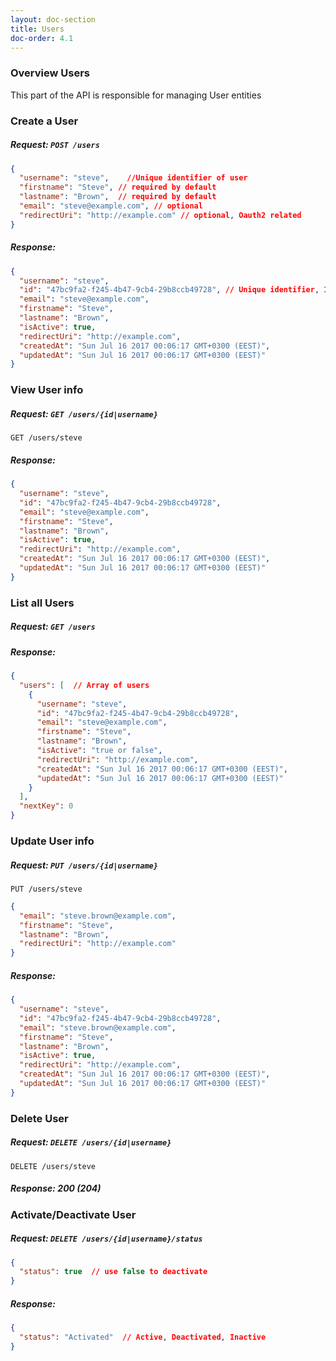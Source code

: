 ```yaml
---
layout: doc-section
title: Users
doc-order: 4.1
---
```


### Overview Users

This part of the API is responsible for managing User entities 

### Create a User
##### Request: `POST /users`

```json
{
  "username": "steve",    //Unique identifier of user
  "firstname": "Steve", // required by default 
  "lastname": "Brown",  // required by default 
  "email": "steve@example.com", // optional
  "redirectUri": "http://example.com" // optional, Oauth2 related  
}
```
##### Response:
```json
{
  "username": "steve",
  "id": "47bc9fa2-f245-4b47-9cb4-29b8ccb49728", // Unique identifier, 1-1 relation to username
  "email": "steve@example.com",
  "firstname": "Steve",
  "lastname": "Brown",
  "isActive": true, 
  "redirectUri": "http://example.com",
  "createdAt": "Sun Jul 16 2017 00:06:17 GMT+0300 (EEST)",
  "updatedAt": "Sun Jul 16 2017 00:06:17 GMT+0300 (EEST)"
}
```

### View User info

##### Request: `GET /users/{id|username}` 
`GET /users/steve` 

##### Response:
```json
{
  "username": "steve",
  "id": "47bc9fa2-f245-4b47-9cb4-29b8ccb49728", 
  "email": "steve@example.com",
  "firstname": "Steve",
  "lastname": "Brown",
  "isActive": true, 
  "redirectUri": "http://example.com",
  "createdAt": "Sun Jul 16 2017 00:06:17 GMT+0300 (EEST)",
  "updatedAt": "Sun Jul 16 2017 00:06:17 GMT+0300 (EEST)"
}
```

### List all Users

##### Request: `GET /users`

##### Response: 
```json
{
  "users": [  // Array of users
    {
      "username": "steve",  
      "id": "47bc9fa2-f245-4b47-9cb4-29b8ccb49728",
      "email": "steve@example.com",
      "firstname": "Steve",
      "lastname": "Brown",
      "isActive": "true or false",
      "redirectUri": "http://example.com",
      "createdAt": "Sun Jul 16 2017 00:06:17 GMT+0300 (EEST)",
      "updatedAt": "Sun Jul 16 2017 00:06:17 GMT+0300 (EEST)"
    }
  ],
  "nextKey": 0  
}
```

### Update User info

##### Request: `PUT /users/{id|username}` 
`PUT /users/steve` 
```json
{
  "email": "steve.brown@example.com",
  "firstname": "Steve",
  "lastname": "Brown",
  "redirectUri": "http://example.com"
}
```

##### Response:
```json
{
  "username": "steve",
  "id": "47bc9fa2-f245-4b47-9cb4-29b8ccb49728", 
  "email": "steve.brown@example.com",
  "firstname": "Steve",
  "lastname": "Brown",
  "isActive": true, 
  "redirectUri": "http://example.com",
  "createdAt": "Sun Jul 16 2017 00:06:17 GMT+0300 (EEST)",
  "updatedAt": "Sun Jul 16 2017 00:06:17 GMT+0300 (EEST)"
}
```

### Delete User

##### Request: `DELETE /users/{id|username}` 
`DELETE /users/steve` 

##### Response: 200 (204)


### Activate/Deactivate User
##### Request: `DELETE /users/{id|username}/status`
```json
{
  "status": true  // use false to deactivate
}  
```

##### Response:
```json
{
  "status": "Activated"  // Active, Deactivated, Inactive
}
```